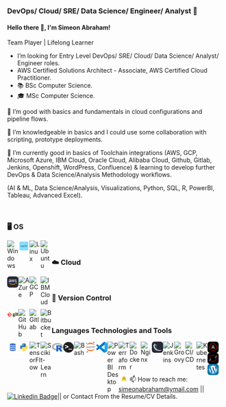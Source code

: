 <h3 align='left'> DevOps/ Cloud/ SRE/ Data Science/ Engineer/ Analyst 🚀</h3>
<!DOCTYPE html>
<html lang="en">
<head>
</head>
<body>
    <div class="container">
        <h4>Hello there <span class="emoji">👋</span>, I'm Simeon Abraham!</h4>
        <p class="list-item">Team Player | Lifelong Learner</p>
        <ul>
            <li class="list-item">I’m looking for Entry Level DevOps/ SRE/ Cloud/ Data Science/ Analyst/ Engineer roles.</li>
            <li class="list-item">AWS Certified Solutions Architect - Associate, AWS Certified Cloud Practitioner.</li>
            <li class="list-item">📚 BSc Computer Science.</li>
            <li class="list-item">🎓 MSc Computer Science.</li>
        </ul>
        <p class="list-item">🙂 I’m good with basics and fundamentals in cloud configurations and pipeline flows.</p>
        <p class="list-item">🙂 I’m knowledgeable in basics and I could use some collaboration with scripting, prototype deployments.</p>
        <p class="list-item">🌱 I’m currently good in basics of Toolchain integrations (AWS, GCP, Microsoft Azure, IBM Cloud, Oracle Cloud, Alibaba Cloud, Github, Gitlab, Jenkins, Openshift, WordPress, Confluence)
        & learning to develop further DevOps & Data Science/Analysis Methodology workflows.</p>
        <p class="list-item"> (AI & ML, Data Science/Analysis, Visualizations, Python, SQL, R, PowerBI, Tableau, Advanced Excel).</p>

<br />

### 🖥️ OS

<img align="left" alt="Windows" width="26px" src="https://github.com/tandpfun/skill-icons/blob/65dea6c4eaca7da319e552c09f4cf5a9a8dab2c8/icons/Windows-Dark.svg" />
<img align="left" alt="MacOS" width="26px" src="https://github.com/simeonabe/simeonabe/blob/919216390b54798b88931dee5dd81af89918ca80/Secreatstuff/macos%20(1).png" />
<img align="left" alt="Linux" width="26px" src="https://github.com/marwin1991/profile-technology-icons/assets/76662862/2481dc48-be6b-4ebb-9e8c-3b957efe69fa" />
<img align="left" alt="Ubuntu" width="26px" src="https://user-images.githubusercontent.com/25181517/186884153-99edc188-e4aa-4c84-91b0-e2df260ebc33.png" />


<br />

### ☁️ Cloud

<img align="left" alt="AWS" width="26px" src="https://github.com/tandpfun/skill-icons/blob/65dea6c4eaca7da319e552c09f4cf5a9a8dab2c8/icons/AWS-Dark.svg" />
<img align="left" alt="AZure" width="26px" src="https://user-images.githubusercontent.com/25181517/183911544-95ad6ba7-09bf-4040-ac44-0adafedb9616.png" />
<img align="left" alt="GCP" width="26px" src="https://user-images.githubusercontent.com/25181517/183911547-990692bc-8411-4878-99a0-43506cdb69cf.png" />
<img align="left" alt="IBM Cloud" width="26px" src="https://user-images.githubusercontent.com/25181517/183911551-5e9953db-e713-4130-9f17-e2fd25ec9767.png" />

<br />

### 🧰 Version Control

<img align="left" alt="Git" width="26px" src="https://raw.githubusercontent.com/github/explore/80688e429a7d4ef2fca1e82350fe8e3517d3494d/topics/git/git.png" />
<img align="left" alt="GitHub" width="26px" src="https://user-images.githubusercontent.com/25181517/192108374-8da61ba1-99ec-41d7-80b8-fb2f7c0a4948.png" />
<img align="left" alt="Gitlab" width="26px" src="https://user-images.githubusercontent.com/25181517/192108376-c675d39b-90f6-4073-bde6-5a9291644657.png" />
<img align="left" alt="Bitbucket" width="26px" src="https://user-images.githubusercontent.com/25181517/192108375-268c35e6-ab26-44b2-88bf-e3121a4e5083.png" />

<br />

### Languages Technologies and Tools

<img align="left" alt="SQL" width="26px" src="https://raw.githubusercontent.com/github/explore/80688e429a7d4ef2fca1e82350fe8e3517d3494d/topics/sql/sql.png" />
<img align="left" alt="Python" width="26px" src="https://raw.githubusercontent.com/github/explore/80688e429a7d4ef2fca1e82350fe8e3517d3494d/topics/python/python.png" />
<img align="left" alt="TensorFlow" width="26px" src="https://user-images.githubusercontent.com/25181517/223639822-2a01e63a-a7f9-4a39-8930-61431541bc06.png" />
<img align="left" alt="Scikit-Learn" width="26px" src="https://github.com/tandpfun/skill-icons/blob/65dea6c4eaca7da319e552c09f4cf5a9a8dab2c8/icons/ScikitLearn-Dark.svg" />
<img align="left" alt="R" width="26px" src="https://raw.githubusercontent.com/github/explore/80688e429a7d4ef2fca1e82350fe8e3517d3494d/topics/r/r.png" />
<img align="left" alt="Terminal" width="26px" src="https://raw.githubusercontent.com/github/explore/80688e429a7d4ef2fca1e82350fe8e3517d3494d/topics/terminal/terminal.png" />
<img align="left" alt="Bash" width="26px" src="https://user-images.githubusercontent.com/25181517/192158606-7c2ef6bd-6e04-47cf-b5bc-da2797cb5bda.png" />
<img align="left" alt="JupyterNotebook" width="26px" src="https://raw.githubusercontent.com/github/explore/80688e429a7d4ef2fca1e82350fe8e3517d3494d/topics/jupyter-notebook/jupyter-notebook.png" />
<img align="left" alt="Visual Studio Code" width="26px" src="https://raw.githubusercontent.com/github/explore/80688e429a7d4ef2fca1e82350fe8e3517d3494d/topics/visual-studio-code/visual-studio-code.png" />
<img align="left" alt="Power BI Desktop" width="26px" src="https://github.com/microsoft/PowerBI-Icons/blob/2bf1c982fb24528eee1559a96a25eb534c175cfd/PNG/Desktop.png" />
<img align="left" alt="Terraform" width="26px" src="https://user-images.githubusercontent.com/25181517/183345121-36788a6e-5462-424a-be67-af1ebeda79a2.png" />
<img align="left" alt="Docker" width="26px" src="https://user-images.githubusercontent.com/25181517/117207330-263ba280-adf4-11eb-9b97-0ac5b40bc3be.png" />
<img align="left" alt="Nginx" width="26px" src="https://user-images.githubusercontent.com/25181517/183345125-9a7cd2e6-6ad6-436f-8490-44c903bef84c.png" />
<img align="left" alt="Flask" width="26px" src="https://github.com/tandpfun/skill-icons/blob/65dea6c4eaca7da319e552c09f4cf5a9a8dab2c8/icons/Flask-Dark.svg" />
<img align="left" alt="Jenkins" width="26px" src="https://user-images.githubusercontent.com/25181517/179090274-733373ef-3b59-4f28-9ecb-244bea700932.png" />
<img align="left" alt="Groovy" width="26px" src="https://user-images.githubusercontent.com/25181517/183892787-bca94a0e-ffcb-4eeb-8137-e0fc4e446c25.png" />
<img align="left" alt="CI/CD" width="26px" src="https://user-images.githubusercontent.com/25181517/183868728-b2e11072-00a5-47e2-8a4e-4ebbb2b8c554.png" />
<img align="left" alt="Kubernetes" width="26px" src="https://user-images.githubusercontent.com/25181517/182534006-037f08b5-8e7b-4e5f-96b6-5d2a5558fa85.png" />
<img align="left" alt="Ansible" width="26px" src="https://github.com/tandpfun/skill-icons/blob/65dea6c4eaca7da319e552c09f4cf5a9a8dab2c8/icons/Ansible.svg" />
<img align="left" alt="OpenShift" width="26px" src="https://github.com/tandpfun/skill-icons/blob/65dea6c4eaca7da319e552c09f4cf5a9a8dab2c8/icons/OpenShift.svg" />
<img align="left" alt="WordPress" width="26px" src="https://github.com/tandpfun/skill-icons/blob/65dea6c4eaca7da319e552c09f4cf5a9a8dab2c8/icons/Wordpress.svg" />
<img align="left" alt="Hugging-Face" width="26px" src="https://github.com/simeonabe/simeonabe/blob/7e0fb11be588d59175563311f2283db4206f817f/Secreatstuff/hficon.jpeg" />

 <br />

  </div>
</body>
</html>
 <!--h2 align='left'>Github Stats</h2>
 <!--[Kratos02 GitHub stats](https://github-readme-stats.vercel.app/api?username=kratos02&show_icons=true&theme=white)>
 <!--[![Simeonabe's GitHub stats](https://github-readme-stats.vercel.app/api?username=simeonabe)](https://github.com/simeonabe/github-readme-stats)
 <!--<p align='center'><hr/></p>-->
 <!--<img 'width='100%' src='Secreatstuff/nnetwork.gif'/>
 <img 'width='100%' src='Secreatstuff/compute.gif'/>-->
 <!--<img src='https://github-readme-stats.vercel.app/api/top-langs/?username=simeonabe&layout=compact&theme=transparent'/>-->

 <br />

📫 How to reach me: simeonabraham@ymail.com || [![Linkedin Badge](https://img.shields.io/badge/-simeonabraham-blue?style=flat-square&logo=Linkedin&logoColor=white&link=https://https://www.linkedin.com/in/simeon-abraham-501226b2/)](https://www.linkedin.com/in/simeon-abraham-501226b2)|| or Contact From the Resume/CV Details.


<!--
**simeonabe/simeonabe** is a ✨ _special_ ✨ repository because its `README.md` (this file) appears on your GitHub profile.

Here are some ideas to get you started:

- 🔭 I’m currently working on ...
- 🌱 I’m currently learning ...
- 👯 I’m looking to collaborate on ...
- 🤔 
- 💬 Ask me about ...
- 📫 How to reach me: ...
- 😄 Pronouns: ...
- ⚡ Fun fact: ...
-->

